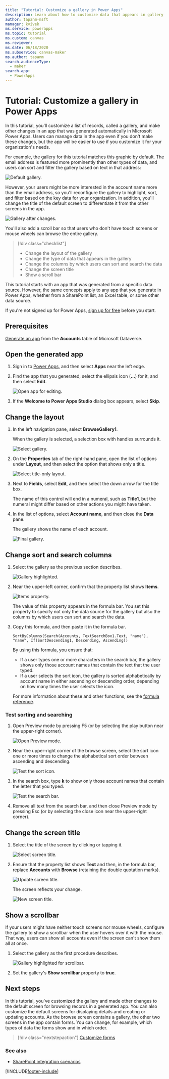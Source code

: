 ```yaml
---
title: "Tutorial: Customize a gallery in Power Apps"
description: Learn about how to customize data that appears in gallery and other elements of canvas apps generated automatically.
author: tapanm-msft
manager: kvivek
ms.service: powerapps
ms.topic: tutorial
ms.custom: canvas
ms.reviewer: 
ms.date: 06/18/2020
ms.subservice: canvas-maker
ms.author: tapanm
search.audienceType: 
  - maker
search.app: 
  - PowerApps
---
```

# Tutorial: Customize a gallery in Power Apps

In this tutorial, you'll customize a list of records, called a gallery, and make other changes in an app that was generated automatically in Microsoft Power Apps. Users can manage data in the app even if you don't make these changes, but the app will be easier to use if you customize it for your organization's needs.

For example, the gallery for this tutorial matches this graphic by default. The email address is featured more prominently than other types of data, and users can sort and filter the gallery based on text in that address:

![Default gallery.](./media/customize-layout-sharepoint/gallery-before.png)

However, your users might be more interested in the account name more than the email address, so you'll reconfigure the gallery to highlight, sort, and filter based on the key data for your organization. In addition, you'll change the title of the default screen to differentiate it from the other screens in the app.

![Gallery after changes.](./media/customize-layout-sharepoint/gallery-after.png)

You'll also add a scroll bar so that users who don't have touch screens or mouse wheels can browse the entire gallery.

> [!div class="checklist"]
> * Change the layout of the gallery
> * Change the type of data that appears in the gallery
> * Change the columns by which users can sort and search the data
> * Change the screen title
> * Show a scroll bar

This tutorial starts with an app that was generated from a specific data source. However, the same concepts apply to any app that you generate in Power Apps, whether from a SharePoint list, an Excel table, or some other data source.

If you're not signed up for Power Apps, [sign up for free](https://make.powerapps.com?utm_source=padocs&utm_medium=linkinadoc&utm_campaign=referralsfromdoc) before you start.

## Prerequisites

[Generate an app](data-platform-create-app.md) from the **Accounts** table of Microsoft Dataverse.

## Open the generated app

1. Sign in to [Power Apps](https://make.powerapps.com?utm_source=padocs&utm_medium=linkinadoc&utm_campaign=referralsfromdoc), and then select **Apps** near the left edge.

1. Find the app that you generated, select the ellipsis icon (**...**) for it, and then select **Edit**.

    ![Open app for editing.](./media/customize-layout-sharepoint/open-app.png)

1. If the **Welcome to Power Apps Studio** dialog box appears, select **Skip**.

## Change the layout

1. In the left navigation pane, select **BrowseGallery1**.

    When the gallery is selected, a selection box with handles surrounds it.

    ![Select gallery.](media/customize-layout-sharepoint/select-gallery-1.png)

1. On the **Properties** tab of the right-hand pane, open the list of options under **Layout**, and then select the option that shows only a title.

    ![Select title-only layout.](./media/customize-layout-sharepoint/choose-layout.png)

1. Next to **Fields**, select **Edit**, and then select the down arrow for the title box.

    The name of this control will end in a numeral, such as **Title1**, but the numeral might differ based on other actions you might have taken.

1. In the list of options, select **Account name**, and then close the **Data** pane.

    The gallery shows the name of each account.

    ![Final gallery.](./media/customize-layout-sharepoint/final-gallery.png)

## Change sort and search columns

1. Select the gallery as the previous section describes.

    ![Gallery highlighted.](./media/customize-layout-sharepoint/select-gallery-title.png)

1. Near the upper-left corner, confirm that the property list shows **Items**.

    ![Items property.](./media/customize-layout-sharepoint/items-property.png)

    The value of this property appears in the formula bar. You set this property to specify not only the data source for the gallery but also the columns by which users can sort and search the data.

1. Copy this formula, and then paste it in the formula bar.

    ```SortByColumns(Search(Accounts, TextSearchBox1.Text, "name"), "name", If(SortDescending1, Descending, Ascending))```

    By using this formula, you ensure that:

    * If a user types one or more characters in the search bar, the gallery shows only those account names that contain the text that the user typed.
    * If a user selects the sort icon, the gallery is sorted alphabetically by account name in either ascending or descending order, depending on how many times the user selects the icon.

     For more information about these and other functions, see the [formula reference](formula-reference.md).

### Test sorting and searching

1. Open Preview mode by pressing F5 (or by selecting the play button near the upper-right corner).

    ![Open Preview mode.](./media/customize-layout-sharepoint/open-preview.png)

1. Near the upper-right corner of the browse screen, select the sort icon one or more times to change the alphabetical sort order between ascending and descending.

    ![Test the sort icon.](./media/customize-layout-sharepoint/sort-button.png)

1. In the search box, type **k** to show only those account names that contain the letter that you typed.

    ![Test the search bar.](./media/customize-layout-sharepoint/test-filter.png)

1. Remove all text from the search bar, and then close Preview mode by pressing Esc (or by selecting the close icon near the upper-right corner).

## Change the screen title

1. Select the title of the screen by clicking or tapping it.

    ![Select screen title.](./media/customize-layout-sharepoint/select-title.png)

1. Ensure that the property list shows **Text** and then, in the formula bar, replace **Accounts** with **Browse** (retaining the double quotation marks).

    ![Update screen title.](./media/customize-layout-sharepoint/change-screen-title.png)

    The screen reflects your change.

    ![New screen title.](./media/customize-layout-sharepoint/new-screen-title.png)

## Show a scrollbar

If your users might have neither touch screens nor mouse wheels, configure the gallery to show a scrollbar when the user hovers over it with the mouse. That way, users can show all accounts even if the screen can't show them all at once.

1. Select the gallery as the first procedure describes.

    ![Gallery highlighted for scrollbar.](./media/customize-layout-sharepoint/select-gallery-sorted.png)

1. Set the gallery's **Show scrollbar** property to **true**.

## Next steps

In this tutorial, you've customized the gallery and made other changes to the default screen for browsing records in a generated app. You can also customize the default screens for displaying details and creating or updating accounts. As the browse screen contains a gallery, the other two screens in the app contain forms. You can change, for example, which types of data the forms show and in which order.

> [!div class="nextstepaction"]
> [Customize forms](customize-forms-sharepoint.md)

### See also

- [SharePoint integration scenarios](sharepoint/scenarios-intro.md)


[!INCLUDE[footer-include](../../includes/footer-banner.md)]
